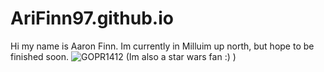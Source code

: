 # AriFinn97.github.io

Hi my name is Aaron Finn.
Im currently in Milluim up north, but hope to be finished soon.
 ![GOPR1412](https://github.com/user-attachments/assets/473969f6-fdd9-42f2-9f39-4600109df80e)
(Im also a star wars fan :) )
